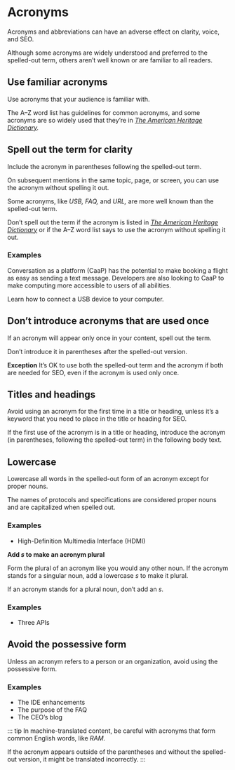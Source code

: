 # Acronyms

Acronyms and abbreviations can have an adverse effect on clarity, voice, and SEO.

Although some acronyms are widely understood and preferred to the spelled-out term,
others aren’t well known or are familiar to all readers.

## Use familiar acronyms

Use acronyms that your audience is familiar with.

The A–Z word list has guidelines for common acronyms, and some acronyms are so widely used that they’re in *[The American Heritage Dictionary](https://ahdictionary.com/).*

## Spell out the term for clarity

Include the acronym in parentheses following the spelled-out term.

On subsequent mentions in the same topic, page, or screen, you can use the acronym without spelling it out.

Some acronyms, like *USB, FAQ,* and *URL,* are more well known than the spelled-out term.

Don’t spell out the term if the acronym is listed in *[The American Heritage Dictionary](https://ahdictionary.com/)*
or if the A–Z word list says to use the acronym without spelling it out.

### Examples

Conversation as a platform (CaaP) has the potential to make booking a flight as easy as sending a text message.
Developers are also looking to CaaP to make computing more accessible to users of all abilities.

Learn how to connect a USB device to your computer.

## Don’t introduce acronyms that are used once

If an acronym will appear only once in your content, spell out the term.

Don’t introduce it in parentheses after the spelled-out version.

**Exception** It’s OK to use both the spelled-out term and the acronym if both are needed for SEO, even if the acronym is used only once.

## Titles and headings

Avoid using an acronym for the first time in a title or heading, unless it’s a
keyword that you need to place in the title or heading for SEO.

If the first use of the acronym is in a title or heading, introduce the acronym
(in parentheses, following the spelled-out term) in the following body text.

## Lowercase

Lowercase all words in the spelled-out form of an acronym except for proper nouns.

The names of protocols and specifications are considered proper nouns and are capitalized when spelled out.

### Examples

- High-Definition Multimedia Interface (HDMI)

**Add *s* to make an acronym plural**

Form the plural of an acronym like you would any other noun.
If the acronym stands for a singular noun, add a lowercase *s* to make it plural.

If an acronym stands for a plural noun, don’t add an *s.*

### Examples

- Three APIs

## Avoid the possessive form

Unless an acronym refers to a person or an organization, avoid using the possessive form.

### Examples

- The IDE enhancements
- The purpose of the FAQ
- The CEO’s blog

::: tip
In machine-translated content, be careful with acronyms that form common English words, like *RAM.*

If the acronym appears outside of the parentheses and without the spelled-out version, it might be translated incorrectly.
:::